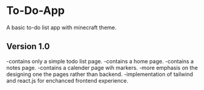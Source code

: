 # To-Do-App
A basic to-do list app with minecraft theme.

## Version 1.0
-contains only a simple todo list page. 
-contains a home page.
-contains a notes page.
-contains a calender page wih markers.
-more emphasis on the designing one the pages rather than backend.
-implementation of tailwind and react.js for enchanced frontend experience.
